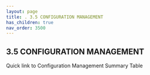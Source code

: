 ```yaml
---
layout: page
title: . 3.5 CONFIGURATION MANAGEMENT 
has_children: true
nav_order: 3500 
---
```


## 3.5 CONFIGURATION MANAGEMENT

Quick link to Configuration Management Summary Table

